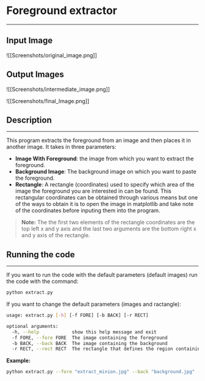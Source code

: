 # Foreground extractor
---
## Input Image

![[Screenshots/original_image.png]]

## Output Images

![[Screenshots/intermediate_image.png]]

![[Screenshots/final_Image.png]]


## Description
---
This program extracts the foreground from an image and then places it in another image. It takes in three parameters:
- **Image With Foreground**: the image from which you want to extract the foreground.
- **Background Image**: The background image on which you want to paste the foreground.
- **Rectangle**: A rectangle (coordinates) used to specify which area of the image the foreground you are interested in can be found. This rectangular coordinates can be obtained through various means but one of the ways to obtain it is to open the image in matplotlib and take note of the coordinates before inputing them into the program.

>**Note:** The the first two elements of the rectangle coordinates are the top left x and y axis and the last two arguments are the bottom right x and y axis of the rectangle.

## Running the code
---
If you want to run the code with the default parameters (default images) run the code with the command:

```bash
python extract.py
```

If you want to change the default parameters (images and ractangle):

```bash
usage: extract.py [-h] [-f FORE] [-b BACK] [-r RECT]

optional arguments:
  -h, --help            show this help message and exit
  -f FORE, --fore FORE  The image containing the foreground
  -b BACK, --back BACK  The image containing the background
  -r RECT, --rect RECT  The rectangle that defines the region containing the foreground. Entered as a string separated by commas
```

**Example:**
```bash
python extract.py --fore "extract_minion.jpg" --back "background.jpg" --rect "322, 338, 728, 823"
```


